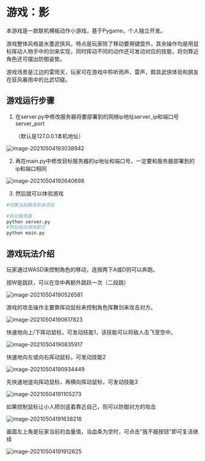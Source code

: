 # 游戏：影

本游戏是一款联机横板动作小游戏，基于Pygame，个人独立开发。

游戏整体风格是水墨武侠风，特点是玩家除了移动要用键盘外，其余操作均是用鼠标挥动人物手中的剑来实现，同时挥动不同的动作还可发动对应的技能，将剑靠近角色还可摆出防御姿势。

游戏场景是江边的雷雨天，玩家可在游戏中聆听雨声、雷声，颇具武侠体验和朋友在狂风暴雨中的比武切磋。



## 游戏运行步骤

1. 在server.py中修改服务器将要部署到的网络ip地址server_ip和端口号server_port

   （默认是127.0.0.1本机地址）

![image-20210504193038942](./file_images/image10.png)

2. 再在main.py中修改目标服务器的ip地址和端口号，一定要和服务器部署到的ip和端口相同

![image-20210504192640698](./file_images/image08.png)

3. 然后就可以体验游戏

```python
#切换当前路径到本项目

#启动服务器
python server.py
#然后启动游戏即可
python main.py
```





## 游戏玩法介绍

玩家通过WASD来控制角色的移动，连按两下A或D则可以奔跑。

按W是跳跃，可以在空中再额外跳跃一次（二段跳）

![image-20210504190526581](./file_images/image01.png)

游戏的攻击操作主要靠挥动鼠标来控制角色挥舞剑来攻击对方。

![image-20210504190617823](./file_images/image02.png)

快速地向上/下挥动鼠标，可发动技能1，该技能可以将敌人击飞至空中。

![image-20210504190835917](./file_images/image03.png)

快速地向左或向右挥动鼠标，可发动技能2

![image-20210504190934449](./file_images/image04.png)

先快速地竖向挥动鼠标，再横向挥动鼠标，可发动技能3

![image-20210504191105273](./file_images/image05.png)

如果控制鼠标让小人把剑竖着靠近自己，则可以防御对方的攻击

![image-20210504191638216](./file_images/image06.png)

画面左上角是玩家当前的血量值，当血条为空时，可点击"我不服按钮"即可复活继续

![image-20210504191912625](./file_images/image07.png)

